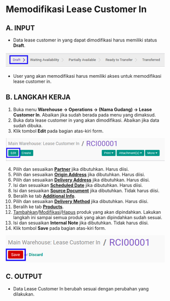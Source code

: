 # Memodifikasi Lease Customer In

## A. INPUT

* Data lease customer in yang dapat dimodifikasi harus memiliki status **Draft**.

![](../../img/lease-customer-in/status-input-draft.png)

* User yang akan memodifikasi harus memiliki akses untuk memodifikasi lease customer in.

## B. LANGKAH KERJA

1. Buka menu **Warehouse -> Operations -> (Nama Gudang) -> Lease Customer In**. Abaikan jika sudah berada pada menu yang dimaksud.
2. Buka data lease customer in yang akan dimodifikasi. Abaikan jika data sudah dibuka.
3. Klik tombol **Edit** pada bagian atas-kiri form.

![](../../img/lease-customer-in/tombol-edit.png)

4. Pilih dan sesuaikan **[Partner](./penjelasan.md#field-partner)** jika dibutuhkan. Harus diisi.
5. Pilih dan sesuaikan **[Origin Address](./penjelasan.md#field-origin-address)** jika dibutuhkan. Harus diisi.
6. Pilih dan sesuaikan **[Delivery Address](./penjelasan.md#field-delivery-address)** jika dibutuhkan. Harus diisi.
7. Isi dan sesuaikan **[Scheduled Date](./penjelasan.md#field-scheduled-date)** jika dibutuhkan. Harus diisi.
8. Isi dan sesuaikan **[Source Document](./penjelasan.md#field-source-document)** jika dibutuhkan. Tidak harus diisi.
9. Beralih ke tab **[Additional Info](./penjelasan.md#tab-additional-info)**.
10. Pilih dan sesuaikan **[Delivery Method](./penjelasan.md#field-delivery-method)** jika dibutuhkan. Harus diisi.
11. Beralih ke tab **[Products](./penjelasan.md#tab-products)**.
12. <a name="l12">[Tambahkan](./produk-tambah.md)/[Modifikasi](./produk-modifikasi.md)/[Hapus](./produk-hapus.md)</a> produk yang akan dipindahkan. Lakukan langkah ini sampai semua produk yang akan dipindahkan sudah sesuai.
13. Isi dan sesuaikan **Internal Note** jika dibutuhkan. Tidak harus diisi.
14. Klik tombol **Save** pada bagian atas-kiri form.

![](../../img/lease-customer-in/tombol-save-modifikasi.png)

## C. OUTPUT

* Data Lease Customer In berubah sesuai dengan perubahan yang dilakukan.
